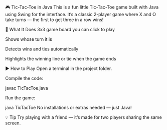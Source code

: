 🎮 Tic-Tac-Toe in Java
This is a fun little Tic-Tac-Toe game built with Java using Swing for the interface. It’s a classic 2-player game where X and O take turns — the first to get three in a row wins!

🧩 What It Does
3x3 game board you can click to play

Shows whose turn it is

Detects wins and ties automatically

Highlights the winning line or tie when the game ends

▶️ How to Play
Open a terminal in the project folder.

Compile the code:

javac TicTacToe.java

Run the game:

java TicTacToe
No installations or extras needed — just Java!

💡 Tip
Try playing with a friend — it’s made for two players sharing the same screen.
